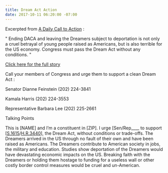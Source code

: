 ```yaml
---
title: Dream Act Action
date: 2017-10-11 06:20:00 -07:00
---
```


Excerpted from [A Daily Call to Action](https://www.theloyalopposition.net/mission-statement/) :

"  Ending DACA and leaving the Dreamers subject to deportation is not only a cruel betrayal of young people raised as Americans, but is also terrible for the US economy. Congress must pass the Dream Act without any conditions.  "

[Click here for the full story](https://www.theloyalopposition.net/daily-ctas/daily-call-action-october-6th-2017/?utm_source=3NoTrump&utm_campaign=12751bcc74-EMAIL_CAMPAIGN_2017_09_18&utm_medium=email&utm_term=0_f88185aec7-12751bcc74-76580211) 

Call your members of Congress and urge them to support a clean Dream Act :

Senator Dianne Feinstein
(202) 224-3841

Kamala Harris
(202) 224-3553

Representative Barbara Lee
(202) 225-2661

Talking Points

This is [NAME] and I’m a constituent in [ZIP].
I urge [Sen/Rep____ to support [[S.1615](https://www.congress.gov/bill/115th-congress/senate-bill/1615)/[H.R.3440](https://www.congress.gov/bill/115th-congress/house-bill/3440)], the Dream Act, without conditions or trade-offs.
The Dreamers arrived in the US through no fault of their own and have been raised as Americans.
The Dreamers contribute to American society in jobs, the military and education.
Studies show deportation of the Dreamers would have devastating economic impacts on the US.
Breaking faith with the Dreamers or holding them hostage to funding for a useless wall or other costly border control measures would be cruel and un-American.


